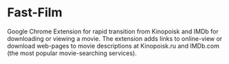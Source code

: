 # Fast-Film
Google Chrome Extension for rapid transition from Kinopoisk and IMDb for downloading or viewing a movie. The extension adds links to online-view or download web-pages to movie descriptions at Kinopoisk.ru and IMDb.com (the most popular movie-searching services). 
